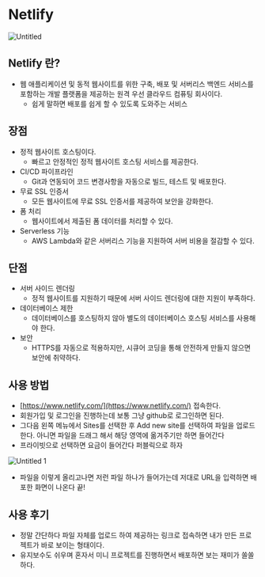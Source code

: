 # Netlify

![Untitled](https://github.com/kihyuni1207/Netlify/assets/127191624/ebfd63ff-f278-4d86-a110-e208dd60a63f)

## **Netlify 란?**

- 웹 애플리케이션 및 동적 웹사이트를 위한 구축, 배포 및 서버리스 백엔드 서비스를 포함하는 개발 플랫폼을 제공하는 원격 우선 클라우드 컴퓨팅 회사이다.
    - 쉽게 말하면 배포를 쉽게 할 수 있도록 도와주는 서비스
    

## 장점

- 정적 웹사이트 호스팅이다.
    - 빠르고 안정적인 정적 웹사이트 호스팅 서비스를 제공한다.
- CI/CD 파이프라인
    - Git과 연동되어 코드 변경사항을 자동으로 빌드, 테스트 및 배포한다.
- 무료 SSL 인증서
    - 모든 웹사이트에 무료 SSL 인증서를 제공하여 보안을 강화한다.
- 폼 처리
    - 웹사이트에서 제출된 폼 데이터를 처리할 수 있다.
- Serverless 기능
    - AWS Lambda와 같은 서버리스 기능을 지원하여 서버 비용을 절감할 수 있다.

## 단점

- 서버 사이드 렌더링
    - 정적 웹사이트를 지원하기 때문에 서버 사이드 렌더링에 대한 지원이 부족하다.
- 데이터베이스 제한
    - 데이터베이스를 호스팅하지 않아 별도의 데이터베이스 호스팅 서비스를 사용해야 한다.
- 보안
    - HTTPS를 자동으로 적용하지만, 시큐어 코딩을 통해 안전하게 만들지 않으면 보안에 취약하다.

## 사용 방법

- [https://www.netlify.com/](https://www.netlify.com/) 접속한다.
- 회원가입 및 로그인을 진행하는데 보통 그냥 github로 로그인하면 된다.
- 그다음 왼쪽 메뉴에서 Sites를 선택한 후 Add new site를 선택하여 파일을 업로드한다. 아니면 파일을 드래그 해서 해당 영역에 옮겨주기만 하면 들어간다
- 프라이빗으로 선택하면 요금이 들어간다 퍼블릭으로 하자

![Untitled 1](https://github.com/kihyuni1207/Netlify/assets/127191624/e63ca421-b4d1-4a19-b18e-2f43c0cb0f1c)

- 파일을 이렇게 올리고나면 저런 파일 하나가 들어가는데 저대로 URL을 입력하면 배포한 화면이 나온다 끝!

## 사용 후기

- 정말 간단하다 파일 자체를 업로드 하여 제공하는 링크로 접속하면 내가 만든 프로젝트가 바로 보이는 형태이다.
- 유지보수도 쉬우며 혼자서 미니 프로젝트를 진행하면서 배포하면 보는 재미가 쏠쏠하다.
